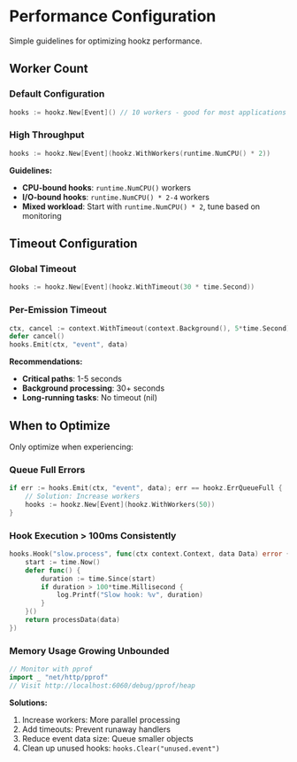 # Performance Configuration

Simple guidelines for optimizing hookz performance.

## Worker Count

### Default Configuration
```go
hooks := hookz.New[Event]() // 10 workers - good for most applications
```

### High Throughput
```go
hooks := hookz.New[Event](hookz.WithWorkers(runtime.NumCPU() * 2))
```

**Guidelines:**
- **CPU-bound hooks**: `runtime.NumCPU()` workers  
- **I/O-bound hooks**: `runtime.NumCPU() * 2-4` workers
- **Mixed workload**: Start with `runtime.NumCPU() * 2`, tune based on monitoring

## Timeout Configuration

### Global Timeout
```go
hooks := hookz.New[Event](hookz.WithTimeout(30 * time.Second))
```

### Per-Emission Timeout
```go
ctx, cancel := context.WithTimeout(context.Background(), 5*time.Second)
defer cancel()
hooks.Emit(ctx, "event", data)
```

**Recommendations:**
- **Critical paths**: 1-5 seconds
- **Background processing**: 30+ seconds
- **Long-running tasks**: No timeout (nil)

## When to Optimize

Only optimize when experiencing:

### Queue Full Errors
```go
if err := hooks.Emit(ctx, "event", data); err == hookz.ErrQueueFull {
    // Solution: Increase workers
    hooks := hookz.New[Event](hookz.WithWorkers(50))
}
```

### Hook Execution > 100ms Consistently
```go
hooks.Hook("slow.process", func(ctx context.Context, data Data) error {
    start := time.Now()
    defer func() {
        duration := time.Since(start)
        if duration > 100*time.Millisecond {
            log.Printf("Slow hook: %v", duration)
        }
    }()
    return processData(data)
})
```

### Memory Usage Growing Unbounded
```go
// Monitor with pprof
import _ "net/http/pprof"
// Visit http://localhost:6060/debug/pprof/heap
```

**Solutions:**
1. Increase workers: More parallel processing
2. Add timeouts: Prevent runaway handlers  
3. Reduce event data size: Queue smaller objects
4. Clean up unused hooks: `hooks.Clear("unused.event")`